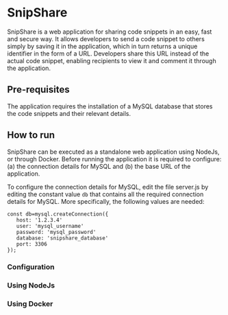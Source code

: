 # SnipShare

SnipShare is a web application for sharing code snippets in an easy, fast and secure way.
It allows developers to send a code snippet to others simply  by saving it in the application, which in
turn returns a unique identifier in the form of a URL. 
Developers share this URL instead of the actual code snippet, enabling recipients to view it and comment it 
through the application.

## Pre-requisites

The application requires the installation of a MySQL database that stores the code snippets and their relevant details. 

## How to run 

SnipShare can be executed as a standalone web application using NodeJs, or through Docker.
Before running the application it is required to configure: 
(a) the connection details for MySQL and 
(b) the base URL of the application. 

To configure the connection details for MySQL, edit the file server.js by editing the constant value `db` that 
contains all the required connection details for MySQL. 
More specifically, the following values are needed: 
```
const db=mysql.createConnection({
   host: '1.2.3.4'
   user: 'mysql_username'
   password: 'mysql_password'
   database: 'snipshare_database'
   port: 3306
});
```

### Configuration 

### Using NodeJs

### Using Docker
